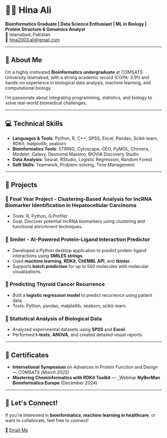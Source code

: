 # 👩‍🔬 Hina Ali

**Bioinformatics Graduate | Data Science Enthusiast | ML in Biology | Protein Structure & Genomics Analyst**  
📍 Islamabad, Pakistan  
📧 hina2003.ali@gmail.com  

---

## 🌱 About Me

I’m a highly motivated **Bioinformatics undergraduate** at COMSATS University Islamabad, with a strong academic record (CGPA: 3.91) and hands-on experience in biological data analysis, machine learning, and computational biology. 

I’m passionate about integrating programming, statistics, and biology to solve real-world biomedical challenges.


---

## 💻 Technical Skills

- **Languages & Tools**: Python, R, C++, SPSS, Excel, Pandas, Scikit-learn, RDKit, matplotlib, seaborn  
- **Bioinformatics Tools**: STRING, Cytoscape, GEO, PyMOL, Chimera, Modeler, Galaxy, Desmond Maestro, BIOVIA Discovery Studio  
- **Data Analysis**: Seurat, RStudio, Logistic Regression, Random Forest  
- **Soft Skills**: Teamwork, Problem-solving, Time Management  

---

## 🧪 Projects

### 🔹 Final Year Project - **Clustering-Based Analysis for lncRNA Biomarker Identification in Hepatocellular Carcinoma**  
- Tools: R, Python, G:Profiler  
- Goal: Discover potential lncRNA biomarkers using clustering and functional enrichment techniques.

### 🔹 Smiler - AI-Powered Protein-Ligand Interaction Predictor
- Developed a Python desktop application to predict protein-ligand interactions using **SMILES strings**.
- Used **machine learning**, **RDKit**, **ChEMBL API**, and **tkinter**.
- Supports **batch prediction** for up to 500 molecules with molecular visualizations.

### 🔹 Predicting Thyroid Cancer Recurrence
- Built a **logistic regression model** to predict recurrence using patient data.
- Tools: Python, pandas, matplotlib, seaborn, scikit-learn.

### 🔹 Statistical Analysis of Biological Data
- Analyzed experimental datasets using **SPSS** and **Excel**.
- Performed **t-tests**, **ANOVA**, and created detailed visual reports.

---

## 📜 Certificates

- **International Symposium** on Advances in Protein Function and Design — _COMSATS (March 2025)_
- **Mastering Cheminformatics with RDKit Toolkit** — _Webinar **NyBerMan Bioinformatics Europe**  (December 2024)

---

## 🚀 Let's Connect!

If you're interested in **bioinformatics**, **machine learning in healthcare**, or want to collaborate, feel free to connect!

💌 [Email Me](mailto:hina2003.ali@gmail.com)

